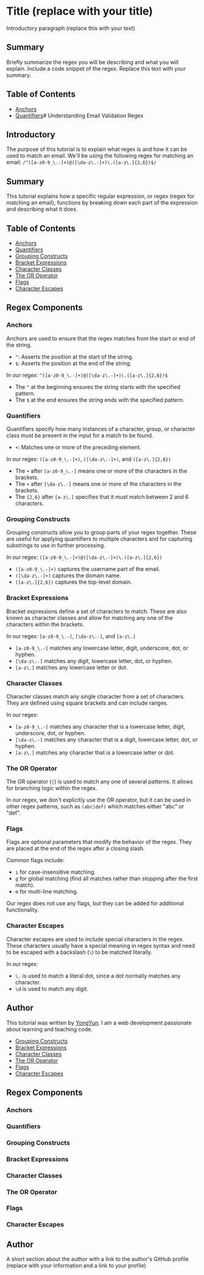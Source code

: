 # Title (replace with your title)

Introductory paragraph (replace this with your text)

## Summary

Briefly summarize the regex you will be describing and what you will explain. Include a code snippet of the regex. Replace this text with your summary.

## Table of Contents

- [Anchors](#anchors)
- [Quantifiers](#quantifiers)# Understanding Email Validation Regex

## Introductory

The purpose of this tutorial is to explain what regex is and how it can be used to match an email. We'll be using the following regex for matching an email:
`/^([a-z0-9_\.-]+)@([\da-z\.-]+)\.([a-z\.]{2,6})$/`

## Summary

This tutorial explains how a specific regular expression, or regex (regex for matching an email), functions by breaking down each part of the expression and describing what it does.

## Table of Contents

- [Anchors](#anchors)
- [Quantifiers](#quantifiers)
- [Grouping Constructs](#grouping-constructs)
- [Bracket Expressions](#bracket-expressions)
- [Character Classes](#character-classes)
- [The OR Operator](#the-or-operator)
- [Flags](#flags)
- [Character Escapes](#character-escapes)

## Regex Components

### Anchors

Anchors are used to ensure that the regex matches from the start or end of the string.

- `^`: Asserts the position at the start of the string.
- `$`: Asserts the position at the end of the string.

In our regex: `^([a-z0-9_\.-]+)@([\da-z\.-]+)\.([a-z\.]{2,6})$`
- The `^` at the beginning ensures the string starts with the specified pattern.
- The `$` at the end ensures the string ends with the specified pattern.

### Quantifiers

Quantifiers specify how many instances of a character, group, or character class must be present in the input for a match to be found.

- `+`: Matches one or more of the preceding element.

In our regex: `([a-z0-9_\.-]+)`, `([\da-z\.-]+)`, and `([a-z\.]{2,6})`
- The `+` after `[a-z0-9_\.-]` means one or more of the characters in the brackets.
- The `+` after `[\da-z\.-]` means one or more of the characters in the brackets.
- The `{2,6}` after `[a-z\.]` specifies that it must match between 2 and 6 characters.

### Grouping Constructs

Grouping constructs allow you to group parts of your regex together. These are useful for applying quantifiers to multiple characters and for capturing substrings to use in further processing.

In our regex: `([a-z0-9_\.-]+)@([\da-z\.-]+)\.([a-z\.]{2,6})`
- `([a-z0-9_\.-]+)` captures the username part of the email.
- `([\da-z\.-]+)` captures the domain name.
- `([a-z\.]{2,6})` captures the top-level domain.

### Bracket Expressions

Bracket expressions define a set of characters to match. These are also known as character classes and allow for matching any one of the characters within the brackets.

In our regex: `[a-z0-9_\.-]`, `[\da-z\.-]`, and `[a-z\.]`
- `[a-z0-9_\.-]` matches any lowercase letter, digit, underscore, dot, or hyphen.
- `[\da-z\.-]` matches any digit, lowercase letter, dot, or hyphen.
- `[a-z\.]` matches any lowercase letter or dot.

### Character Classes

Character classes match any single character from a set of characters. They are defined using square brackets and can include ranges.

In our regex:
- `[a-z0-9_\.-]` matches any character that is a lowercase letter, digit, underscore, dot, or hyphen.
- `[\da-z\.-]` matches any character that is a digit, lowercase letter, dot, or hyphen.
- `[a-z\.]` matches any character that is a lowercase letter or dot.

### The OR Operator

The OR operator (`|`) is used to match any one of several patterns. It allows for branching logic within the regex.

In our regex, we don't explicitly use the OR operator, but it can be used in other regex patterns, such as `(abc|def)` which matches either "abc" or "def".

### Flags

Flags are optional parameters that modify the behavior of the regex. They are placed at the end of the regex after a closing slash.

Common flags include:
- `i` for case-insensitive matching.
- `g` for global matching (find all matches rather than stopping after the first match).
- `m` for multi-line matching.

Our regex does not use any flags, but they can be added for additional functionality.

### Character Escapes

Character escapes are used to include special characters in the regex. These characters usually have a special meaning in regex syntax and need to be escaped with a backslash (`\`) to be matched literally.

In our regex:
- `\.` is used to match a literal dot, since a dot normally matches any character.
- `\d` is used to match any digit.

## Author

This tutorial was written by [YongYun](https://github.com/sagagi74). I am a web development passionate about learning and teaching code.

- [Grouping Constructs](#grouping-constructs)
- [Bracket Expressions](#bracket-expressions)
- [Character Classes](#character-classes)
- [The OR Operator](#the-or-operator)
- [Flags](#flags)
- [Character Escapes](#character-escapes)

## Regex Components

### Anchors

### Quantifiers

### Grouping Constructs

### Bracket Expressions

### Character Classes

### The OR Operator

### Flags

### Character Escapes

## Author

A short section about the author with a link to the author's GitHub profile (replace with your information and a link to your profile)
